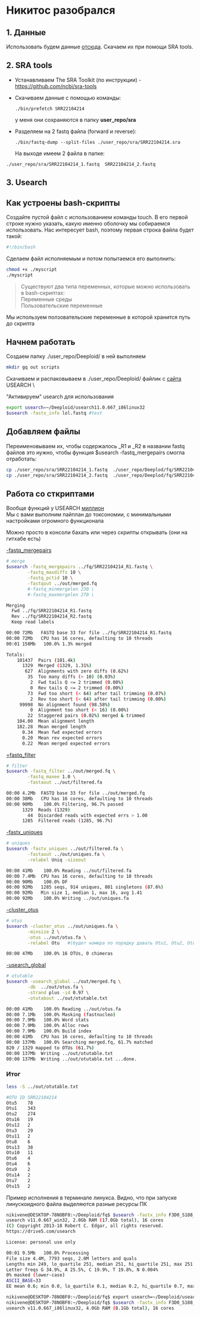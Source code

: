 # Никитос разобрался

## 1. Данные
<p>

Использовать будем данные [отсюда](https://trace.ncbi.nlm.nih.gov/Traces/?view=run_browser&acc=SRR22104214&display=metadata). Скачаем их при помощи SRA tools.</p>

## 2. SRA tools

- Устанавливаем The SRA Toolkit (по инструкции) - https://github.com/ncbi/sra-tools
- Скачиваем данные с помощью команды:

    ```
    ./bin/prefetch SRR22104214
    ```
    у меня они сохраняются в папку **user_repo/sra**
- Разделяем на 2 fastq файла (forward и reverse):

    ```
    ./bin/fastq-dump --split-files ./user_repo/sra/SRR22104214.sra
    ```
    На выходе имеем 2 файла в папке: 
```
./user_repo/sra/SRR22104214_1.fastq  SRR22104214_2.fastq
```

## 3. Usearch

## Как устроены bash-скрипты

Создайте пустой файл с использованием команды touch. В его первой строке нужно указать, какую именно оболочку мы собираемся использовать. Нас интересует bash, поэтому первая строка файла будет такой:

```bash
#!/bin/bash
```

Сделаем файл исполняемым и потом попытаемся его выполнить:

```bash
chmod +x ./myscript
./myscript
```

>Существуют два типа переменных, которые можно использовать в bash-скриптах:\
Переменные среды\
Пользовательские переменные

Мы используем ползовательские переменные в которой хранится путь до скрипта

## Начнем работать
Создаем папку
./user_repo/Deeploid/
в ней выполняем

```bash
mkdir gq out scripts
```

Скачиваем и распаковываем в ./user_repo/Deeploid/ файлик с [сайта](https://drive5.com/usearch/download.html) USEARCH \

"Активируем" usearch для использования

```bash
export usearch=~/Deeploid/usearch11.0.667_i86linux32
$usearch -fastx_info lol.fastq #test
```

## Добавляем файлы
Переименовываем их, чтобы содержалось _R1 и _R2 в названии fastq файлов это нужно, чтобы функция $usearch -fastq_mergepairs смогла отработать:

```bash
cp ./user_repo/sra/SRR22104214_1.fastq  ./user_repo/Deeplod/fq/SRR22104214_R1.fastq
cp ./user_repo/sra/SRR22104214_2.fastq  ./user_repo/Deeplod/fq/SRR22104214_R2.fastq 
```

## Работа со сткриптами

Вообще функций у USEARCH [миллион](https://drive5.com/usearch/manual10/cmds_by_category.html) \
Мы с вами выполним пайплан до токсономии, с минимальными настройками огромного функционала

Можно просто в консоли бахать или через скрипты открывать (они на гитхабе есть)

[-fastq_mergepairs](https://drive5.com/usearch/manual10/cmd_fastq_mergepairs.html)

```bash
# merge
$usearch -fastq_mergepairs ../fq/SRR22104214_R1.fastq \
        -fastq_maxdiffs 10 \
        -fastq_pctid 10 \
        -fastqout ../out/merged.fq 
        #-fastq_minmergelen 230 \
        #-fastq_maxmergelen 270 \

Merging
  Fwd ../fq/SRR22104214_R1.fastq
  Rev ../fq/SRR22104214_R2.fastq
  Keep read labels

00:00 72Mb   FASTQ base 33 for file ../fq/SRR22104214_R1.fastq
00:00 72Mb   CPU has 16 cores, defaulting to 10 threads
00:01 158Mb   100.0% 1.3% merged

Totals:
    101437  Pairs (101.4k)
      1329  Merged (1329, 1.31%)
       627  Alignments with zero diffs (0.62%)
        35  Too many diffs (> 10) (0.03%)
         2  Fwd tails Q <= 2 trimmed (0.00%)
         0  Rev tails Q <= 2 trimmed (0.00%)
        73  Fwd too short (< 64) after tail trimming (0.07%)
         2  Rev too short (< 64) after tail trimming (0.00%)
     99998  No alignment found (98.58%)
         0  Alignment too short (< 16) (0.00%)
        22  Staggered pairs (0.02%) merged & trimmed
    104.00  Mean alignment length
    182.28  Mean merged length
      0.34  Mean fwd expected errors
      0.20  Mean rev expected errors
      0.22  Mean merged expected errors
```

[=fastq_filter](https://drive5.com/usearch/manual10/cmd_fastq_filter.html)

```bash
# filter
$usearch -fastq_filter ../out/merged.fq \
        -fastq_maxee 1.0 \
        -fastaout ../out/filtered.fa

00:00 4.2Mb  FASTQ base 33 for file ../out/merged.fq
00:00 38Mb   CPU has 16 cores, defaulting to 10 threads
00:00 90Mb    100.0% Filtering, 96.7% passed
      1329  Reads (1329)                    
        44  Discarded reads with expected errs > 1.00
      1285  Filtered reads (1285, 96.7%)
```

[-fastx_uniques](https://drive5.com/usearch/manual10/cmd_fastx_uniques.html)

```bash
# uniques
$usearch -fastx_uniques ../out/filtered.fa \
	    -fastaout ../out/uniques.fa \
	    -relabel Uniq -sizeout

00:00 41Mb    100.0% Reading ../out/filtered.fa
00:00 7.4Mb  CPU has 16 cores, defaulting to 10 threads
00:00 90Mb    100.0% DF
00:00 92Mb   1285 seqs, 914 uniques, 801 singletons (87.6%)
00:00 92Mb   Min size 1, median 1, max 16, avg 1.41
00:00 92Mb    100.0% Writing ../out/uniques.fa
```

[-cluster_otus](https://drive5.com/usearch/manual10/cmd_cluster_otus.html)

```bash
# otus
$usearch -cluster_otus ../out/uniques.fa \
        -minsize 2 \
        -otus ../out/otus.fa \
        -relabel Otu   #(будет номера по порядку давать Otu1, Otu2, Otu3)

00:00 47Mb    100.0% 16 OTUs, 0 chimeras
```

[-usearch_global](https://drive5.com/usearch/manual10/cmd_usearch_global.html)

```bash
# otutable
$usearch -usearch_global ../out/merged.fq \
        -db  ../out/otus.fa \
        -strand plus -id 0.97 \
        -otutabout ../out/otutable.txt

00:00 41Mb    100.0% Reading ../out/otus.fa
00:00 7.1Mb   100.0% Masking (fastnucleo)  
00:00 7.9Mb   100.0% Word stats          
00:00 7.9Mb   100.0% Alloc rows
00:00 7.9Mb   100.0% Build index
00:00 41Mb   CPU has 16 cores, defaulting to 10 threads
00:00 137Mb   100.0% Searching merged.fq, 61.7% matched
820 / 1329 mapped to OTUs (61.7%)                      
00:00 137Mb  Writing ../out/otutable.txt
00:00 137Mb  Writing ../out/otutable.txt ...done.
```

### Итог
```bash 
less -S ../out/otutable.txt

#OTU ID SRR22104214
Otu5    78
Otu1    343
Otu2    274
Otu16   19
Otu12   2
Otu3    29
Otu11   2
Otu8    6
Otu13   38
Otu10   11
Otu6    4
Otu4    6
Otu9    2
Otu14   2
Otu7    2
Otu15   2
```
















Пример исполнения в терминале линукса. Видно, что при запуске линускоидного файла выделяются разные ресурсы ПК

```bash
nikivene@DESKTOP-78NOBF0:~/Deeploid/fq$ $usearch -fastx_info F3D0_S188_L001_R1_001.fastq
usearch v11.0.667_win32, 2.0Gb RAM (17.0Gb total), 16 cores
(C) Copyright 2013-18 Robert C. Edgar, all rights reserved.
https://drive5.com/usearch

License: personal use only

00:01 9.5Mb   100.0% Processing
File size 4.4M, 7793 seqs, 2.0M letters and quals
Lengths min 249, lo_quartile 251, median 251, hi_quartile 251, max 251
Letter freqs G 34.9%, A 25.5%, C 19.9%, T 19.8%, N 0.004%
0% masked (lower-case)
ASCII_BASE=33
EE mean 0.6; min 0.0, lo_quartile 0.1, median 0.2, hi_quartile 0.7, max 17.2
```

```bash
nikivene@DESKTOP-78NOBF0:~/Deeploid/fq$ export usearch=~/Deeploid/usearch11.0.667_i86linux32
nikivene@DESKTOP-78NOBF0:~/Deeploid/fq$ $usearch -fastx_info F3D0_S188_L001_R1_001.fastq
usearch v11.0.667_i86linux32, 4.0Gb RAM (8.1Gb total), 16 cores
```
